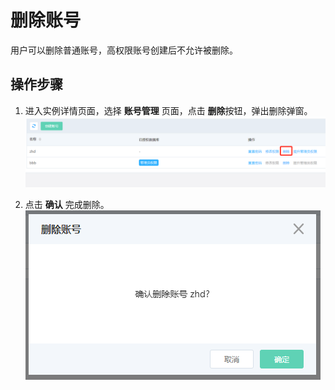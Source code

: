 # 删除账号
用户可以删除普通账号，高权限账号创建后不允许被删除。

## 操作步骤
1. 进入实例详情页面，选择 **账号管理** 页面，点击 **删除**按钮，弹出删除弹窗。  
![删除账号1](../../../../../image/RDS/Delete-Account-1.png)

3. 点击 **确认** 完成删除。<br>
![删除账号2](../../../../../image/RDS/Delete-Account-2.png)
